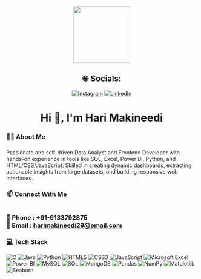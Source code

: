 <div align="center">
  <img height="150" src="https://media.giphy.com/media/M9gbBd9nbDrOTu1Mqx/giphy.gif"  />
</div>

###

<div align="center">

  ## 🌐 Socials:
[![Instagram](https://img.shields.io/badge/Instagram-%23E4405F.svg?logo=Instagram&logoColor=white)](https://www.instagram.com/hari__makineedi__/) [![LinkedIn](https://img.shields.io/badge/LinkedIn-%230077B5.svg?logo=linkedin&logoColor=white)](https://www.linkedin.com/in/hari-makineedi/) 

</div>


###


###

<h1 align="center">Hi 👋, I'm Hari Makineedi</h1>

###

<h3 align="left">👩‍💻  About Me</h3>

###

<p align="left">Passionate and self-driven Data Analyst and Frontend Developer with hands-on experience in tools like SQL, Excel, Power BI, Python, and HTML/CSS/JavaScript. Skilled in creating dynamic dashboards, extracting actionable insights from large datasets, and building responsive web interfaces.</p>

###
<h3 align="left"> 📫 Connect With Me  
  
  <br>📱 Phone : +91-9133792875</br>
  📧 Email : harimakineedi29@email.com </h3>

<h3 align="left">💻 Tech Stack</h3>



![C](https://img.shields.io/badge/C-%2300599C.svg?style=plastic&logo=c&logoColor=white)  ![Java](https://img.shields.io/badge/Java-%23ED8B00.svg?style=plastic&logo=openjdk&logoColor=white) ![Python](https://img.shields.io/badge/Python-3670A0?style=plastic&logo=python&logoColor=ffdd54)  ![HTML5](https://img.shields.io/badge/HTML5-%23E34F26.svg?style=plastic&logo=html5&logoColor=white)  ![CSS3](https://img.shields.io/badge/CSS3-%231572B6.svg?style=plastic&logo=css3&logoColor=white)  ![JavaScript](https://img.shields.io/badge/JavaScript-%23F7DF1E.svg?style=plastic&logo=javascript&logoColor=black)  ![Microsoft Excel](https://img.shields.io/badge/Microsoft%20Excel-217346?style=plastic&logo=microsoft-excel&logoColor=white)  ![Power BI](https://img.shields.io/badge/Power%20BI-F2C811?style=plastic&logo=powerbi&logoColor=black)  ![MySQL](https://img.shields.io/badge/MySQL-4479A1.svg?style=plastic&logo=mysql&logoColor=white)  ![SQL](https://img.shields.io/badge/SQL-%23007ACC.svg?style=plastic&logo=azure-sql-database&logoColor=white)  ![MongoDB](https://img.shields.io/badge/MongoDB-%2347A248.svg?style=plastic&logo=mongodb&logoColor=white)  ![Pandas](https://img.shields.io/badge/Pandas-%23150458.svg?style=plastic&logo=pandas&logoColor=white)  ![NumPy](https://img.shields.io/badge/NumPy-%23013243.svg?style=plastic&logo=numpy&logoColor=white)  ![Matplotlib](https://img.shields.io/badge/Matplotlib-ffffff?style=plastic&logo=matplotlib&logoColor=black)  ![Seaborn](https://img.shields.io/badge/Seaborn-%230000FF.svg?style=plastic)



###

